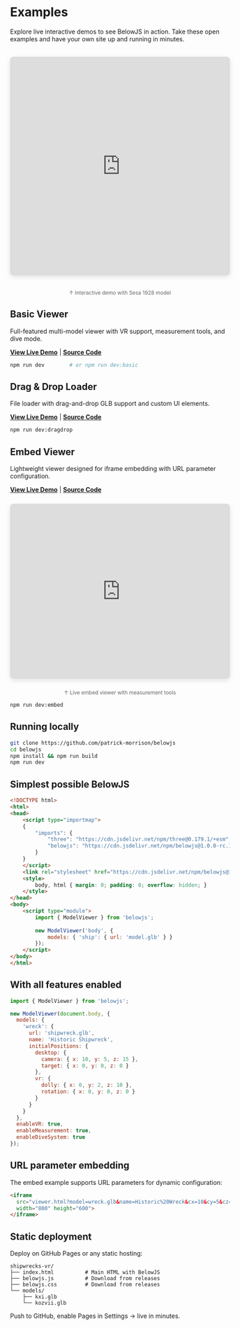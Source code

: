 # Examples

Explore live interactive demos to see BelowJS in action. Take these open examples and have your own site up and running in minutes.

<div style="margin: 2rem 0; border-radius: 8px; overflow: hidden; box-shadow: 0 4px 12px rgba(0,0,0,0.1);">
  <iframe 
    src="https://patrick-morrison.github.io/belowjs/homepage-demo.html" 
    width="100%" 
    height="500" 
    frameborder="0"
    title="BelowJS Interactive Demo"
    loading="lazy">
  </iframe>
</div>
<p style="text-align: center; font-size: 0.85em; color: #666; margin-top: 0.5rem;">↑ Interactive demo with Sesa 1928 model</p>

## Basic Viewer
Full-featured multi-model viewer with VR support, measurement tools, and dive mode.

**[View Live Demo](https://patrick-morrison.github.io/belowjs/examples/basic/)** | **[Source Code](https://github.com/patrick-morrison/belowjs/tree/main/examples/basic)**

```bash
npm run dev        # or npm run dev:basic
```

## Drag & Drop Loader
File loader with drag-and-drop GLB support and custom UI elements.

**[View Live Demo](https://patrick-morrison.github.io/belowjs/examples/dragdrop/)** | **[Source Code](https://github.com/patrick-morrison/belowjs/tree/main/examples/dragdrop)**

```bash
npm run dev:dragdrop
```

## Embed Viewer
Lightweight viewer designed for iframe embedding with URL parameter configuration.

**[View Live Demo](https://patrick-morrison.github.io/belowjs/examples/embed/)** | **[Source Code](https://github.com/patrick-morrison/belowjs/tree/main/examples/embed)**

<div style="margin: 1.5rem 0; border-radius: 8px; overflow: hidden; box-shadow: 0 4px 12px rgba(0,0,0,0.1);">
  <iframe 
    src="https://patrick-morrison.github.io/belowjs/examples/embed/" 
    width="100%" 
    height="400" 
    frameborder="0"
    title="BelowJS Embed Demo"
    loading="lazy">
  </iframe>
</div>
<p style="text-align: center; font-size: 0.85em; color: #666; margin-top: 0.5rem;">↑ Live embed viewer with measurement tools</p>

```bash
npm run dev:embed
```

## Running locally

```bash
git clone https://github.com/patrick-morrison/belowjs
cd belowjs
npm install && npm run build
npm run dev
```

## Simplest possible BelowJS

```html
<!DOCTYPE html>
<html>
<head>
    <script type="importmap">
    {
        "imports": {
            "three": "https://cdn.jsdelivr.net/npm/three@0.179.1/+esm",
            "belowjs": "https://cdn.jsdelivr.net/npm/belowjs@1.0.0-rc.1/dist/belowjs.js"
        }
    }
    </script>
    <link rel="stylesheet" href="https://cdn.jsdelivr.net/npm/belowjs@1.0.0-rc.1/dist/belowjs.css">
    <style>
        body, html { margin: 0; padding: 0; overflow: hidden; }
    </style>
</head>
<body>
    <script type="module">
        import { ModelViewer } from 'belowjs';
        
        new ModelViewer('body', {
            models: { 'ship': { url: 'model.glb' } }
        });
    </script>
</body>
</html>
```

## With all features enabled

```javascript
import { ModelViewer } from 'belowjs';

new ModelViewer(document.body, {
  models: {
    'wreck': {
      url: 'shipwreck.glb',
      name: 'Historic Shipwreck',
      initialPositions: {
        desktop: {
          camera: { x: 10, y: 5, z: 15 },
          target: { x: 0, y: 0, z: 0 }
        },
        vr: {
          dolly: { x: 0, y: 2, z: 10 },
          rotation: { x: 0, y: 0, z: 0 }
        }
      }
    }
  },
  enableVR: true,
  enableMeasurement: true,
  enableDiveSystem: true
});
```

## URL parameter embedding

The embed example supports URL parameters for dynamic configuration:

```html
<iframe 
  src="viewer.html?model=wreck.glb&name=Historic%20Wreck&cx=10&cy=5&cz=15"
  width="800" height="600">
</iframe>
```

## Static deployment

Deploy on GitHub Pages or any static hosting:

```
shipwrecks-vr/
├── index.html          # Main HTML with BelowJS
├── belowjs.js          # Download from releases
├── belowjs.css         # Download from releases
└── models/
    ├── kxi.glb
    └── kozvii.glb
```

Push to GitHub, enable Pages in Settings → live in minutes.

